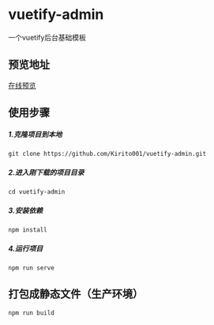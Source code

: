 # vuetify-admin
一个vuetify后台基础模板
## 预览地址
<a href="http://fhluo.gitee.io/vuetify-admin" target="_blank">在线预览</a>
## 使用步骤
##### 1.克隆项目到本地
`git clone https://github.com/Kirito001/vuetify-admin.git`
##### 2.进入刚下载的项目目录
`cd vuetify-admin`
##### 3.安装依赖
`npm install`
##### 4.运行项目
`npm run serve`
## 打包成静态文件（生产环境）
`npm run build`
